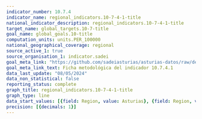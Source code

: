 ```yaml
---
indicator_number: 10.7.4
indicator_name: regional_indicators.10-7-4-1-title
national_indicator_description: regional_indicators.10-7-4-1-title
target_name: global_targets.10-7-title
goal_name: global_goals.10-title
computation_units: units.PER_100000
national_geographical_coverage: regional
source_active_1: true
source_organisation_1: indicator.sadei
goal_meta_link: "https://github.com/sadeiasturias/asturias-datos/raw/develop/descargas/metodologia/10.7.4.1.pdf"
goal_meta_link_text: Ficha metodológica del indicador 10.7.4.1
data_last_update: "08/05/2024"
data_non_statistical: false
reporting_status: complete
graph_title: regional_indicators.10-7-4-1-title
graph_type: line
data_start_values: [{field: Region, value: Asturias}, {field: Region, value: España}]
precision: [{decimals: 1}]
---
```

